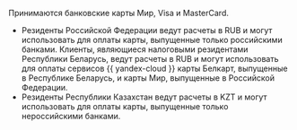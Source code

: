 Принимаются банковские карты Мир, Visa и MasterCard.

* Резиденты Российской Федерации ведут расчеты в RUB и могут использовать для оплаты карты, выпущенные только российскими банками. Клиенты, являющиеся налоговыми резидентами Республики Беларусь, ведут расчеты в RUB и могут использовать для оплаты сервисов {{ yandex-cloud }} карты Белкарт, выпущенные в Республике Беларусь, и карты Мир, выпущенные в Российской Федерации.
* Резиденты Республики Казахстан ведут расчеты в KZT и могут использовать для оплаты карты, выпущенные только нероссийскими банками.